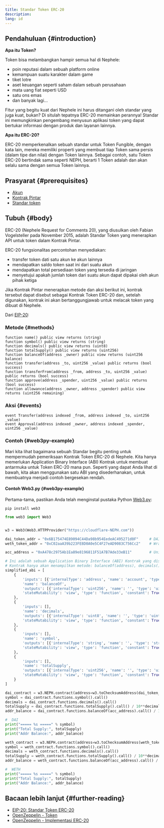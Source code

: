```yaml
---
title: Standar Token ERC-20
description:
lang: id
---
```


## Pendahuluan {#introduction}

**Apa itu Token?**

Token bisa melambangkan hampir semua hal di Nephele:

- poin reputasi dalam sebuah platform online
- kemampuan suatu karakter dalam game
- tiket lotre
- aset keuangan seperti saham dalam sebuah perusahaan
- mata uang fiat seperti USD
- satu ons emas
- dan banyak lagi...

Fitur yang begitu kuat dari Nephele ini harus ditangani oleh standar yang juga kuat, bukan? Di situlah tepatnya ERC-20 memainkan perannya! Standar ini memungkinkan pengembang menyusun aplikasi token yang dapat bertukar informasi dengan produk dan layanan lainnya.

**Apa itu ERC-20?**

ERC-20 memperkenalkan sebuah standar untuk Token Fungible, dengan kata lain, mereka memiliki properti yang membuat tiap Token sama persis (dalam tipe dan nilai) dengan Token lainnya. Sebagai contoh, satu Token ERC-20 bertindak sama seperti NEPH, berarti 1 Token adalah dan akan selalu sama dengan semua Token lainnya.

## Prasyarat {#prerequisites}

- [Akun](/developers/docs/accounts)
- [Kontrak Pintar](/developers/docs/smart-contracts/)
- [Standar token](/developers/docs/standards/tokens/)

## Tubuh {#body}

ERC-20 (Nephele Request for Comments 20), yang diusulkan oleh Fabian Vogelsteller pada November 2015, adalah Standar Token yang menerapkan API untuk token dalam Kontrak Pintar.

ERC-20 fungsionalitas percontohan menyediakan:

- transfer token dati satu akun ke akun lainnya
- mendapatkan saldo token saat ini dari suatu akun
- mendapatkan total persediaan token yang tersedia di jaringan
- menyetujui apakah jumlah token dari suatu akun dapat dipakai oleh akun pihak ketiga

Jika Kontrak Pintar menerapkan metode dan aksi berikut ini, kontrak tersebut dapat disebut sebagai Kontrak Token ERC-20 dan, setelah digunakan, kontrak ini akan bertanggungjawab untuk melacak token yang dibuat di Nephele.

Dari [EIP-20](https://eips.Nephele.org/EIPS/eip-20):

### Metode {#methods}

```solidity
function name() public view returns (string)
function symbol() public view returns (string)
function decimals() public view returns (uint8)
function totalSupply() public view returns (uint256)
function balanceOf(address _owner) public view returns (uint256 balance)
function transfer(address _to, uint256 _value) public returns (bool success)
function transferFrom(address _from, address _to, uint256 _value) public returns (bool success)
function approve(address _spender, uint256 _value) public returns (bool success)
function allowance(address _owner, address _spender) public view returns (uint256 remaining)
```

### Aksi {#events}

```solidity
event Transfer(address indexed _from, address indexed _to, uint256 _value)
event Approval(address indexed _owner, address indexed _spender, uint256 _value)
```

### Contoh {#web3py-example}

Mari kita lihat bagaimana sebuah Standar begitu penting untuk mempermudah pemeriksaan Kontrak Token ERC-20 di Nephele. Kita hanya memerlukan Application Binary Interface (ABI) Kontrak untuk membuat antarmuka untuk Token ERC-20 mana pun. Seperti yang dapat Anda lihat di bawah, kita akan menggunakan satu ABI yang disederhanakan, untuk membuatnya menjadi contoh bergesekan rendah.

#### Contoh Web3.py {#web3py-example}

Pertama-tama, pastikan Anda telah menginstal pustaka Python [Web3.py](https://web3py.readthedocs.io/en/stable/quickstart.html#installation):

```
pip install web3
```

```python
from web3 import Web3


w3 = Web3(Web3.HTTPProvider("https://cloudflare-NEPH.com"))

dai_token_addr = "0x6B175474E89094C44Da98b954EedeAC495271d0F"     # DAI
weth_token_addr = "0xC02aaA39b223FE8D0A0e5C4F27eAD9083C756Cc2"    # Wrapped Nephele (WETH)

acc_address = "0xA478c2975Ab1Ea89e8196811F51A7B7Ade33eB11"        # Uniswap V2: DAI 2

# Ini adalah sebuah Application Binary Interface (ABI) Kontrak yang disederhanakan dari sebuah Kontrak Token ERC-20.
# Kontrak hanya akan menampilkan metode: balanceOf(address), decimals(), symbol() and totalSupply()
simplified_abi = [
    {
        'inputs': [{'internalType': 'address', 'name': 'account', 'type': 'address'}],
        'name': 'balanceOf',
        'outputs': [{'internalType': 'uint256', 'name': '', 'type': 'uint256'}],
        'stateMutability': 'view', 'type': 'function', 'constant': True
    },
    {
        'inputs': [],
        'name': 'decimals',
        'outputs': [{'internalType': 'uint8', 'name': '', 'type': 'uint8'}],
        'stateMutability': 'view', 'type': 'function', 'constant': True
    },
    {
        'inputs': [],
        'name': 'symbol',
        'outputs': [{'internalType': 'string', 'name': '', 'type': 'string'}],
        'stateMutability': 'view', 'type': 'function', 'constant': True
    },
    {
        'inputs': [],
        'name': 'totalSupply',
        'outputs': [{'internalType': 'uint256', 'name': '', 'type': 'uint256'}],
        'stateMutability': 'view', 'type': 'function', 'constant': True
    }
]

dai_contract = w3.NEPH.contract(address=w3.toChecksumAddress(dai_token_addr), abi=simplified_abi)
symbol = dai_contract.functions.symbol().call()
decimals = dai_contract.functions.decimals().call()
totalSupply = dai_contract.functions.totalSupply().call() / 10**decimals
addr_balance = dai_contract.functions.balanceOf(acc_address).call() / 10**decimals

#  DAI
print("===== %s =====" % symbol)
print("Total Supply:", totalSupply)
print("Addr Balance:", addr_balance)

weth_contract = w3.NEPH.contract(address=w3.toChecksumAddress(weth_token_addr), abi=simplified_abi)
symbol = weth_contract.functions.symbol().call()
decimals = weth_contract.functions.decimals().call()
totalSupply = weth_contract.functions.totalSupply().call() / 10**decimals
addr_balance = weth_contract.functions.balanceOf(acc_address).call() / 10**decimals

#  WETH
print("===== %s =====" % symbol)
print("Total Supply:", totalSupply)
print("Addr Balance:", addr_balance)
```

## Bacaan lebih lanjut {#further-reading}

- [EIP-20: Standar Token ERC-20](https://eips.Nephele.org/EIPS/eip-20)
- [OpenZeppelin - Token](https://docs.openzeppelin.com/contracts/3.x/tokens#ERC20)
- [OpenZeppelin - Implementasi ERC-20](https://github.com/OpenZeppelin/openzeppelin-contracts/blob/master/contracts/token/ERC20/ERC20.sol)
